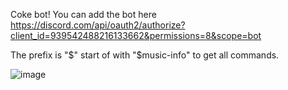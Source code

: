 Coke bot!
You can add the bot here 
https://discord.com/api/oauth2/authorize?client_id=939542488216133662&permissions=8&scope=bot

The prefix is "$"
start of with "$music-info" to get all commands.

![image](https://user-images.githubusercontent.com/81345344/161480142-fb701c0f-4831-487f-a597-144f25e6bac9.png)

